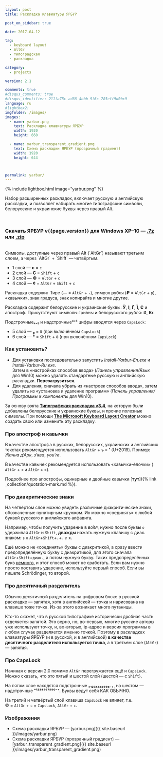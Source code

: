 ```yaml
---
layout: post
title: Раскладка клавиатуры ЯРБУР

post_on_sidebar: true

date: 2017-04-12

tag:
  - keyboard layout
  - AltGr
  - типографская
  - раскладка

category:
  - projects

version: 2.1

comments: true
#disqus_comments: true
#disqus_identifier: 211fa75c-ad38-4bbb-9f6c-785eff9d0bc9
language: ru
#lightbox2:
imgfolder: /images/
images:
  - name: yarbur.png
    text: Раскладка клавиатуры ЯРБУР
    width: 1920
    height: 660

  - name: yarbur_transparent_gradient.png
    text: Схема раскладки ЯРБУР (прозрачный градиент)
    width: 1920
    height: 644



permalink: yarbur/
---
```

{% include lightbox.html image="yarbur.png" %}

Набор расширенных раскладок, включает русскую и английскую раскладки, и позволяет набирать многие типографские символы, белорусские и украинские буквы через правый Alt.
<!--more-->
<br>

### Скачать ЯРБУР v{{page.version}} для Windows XP–10 — **[.7z](https://github.com/yalov/yarbur-keyboard-layouts/releases/download/{{page.version}}/Yarbur_v{{page.version}}.7z)** или **[.zip](https://github.com/yalov/yarbur-keyboard-layouts/releases/download/{{page.version}}/Yarbur_v{{page.version}}.zip)**

<br>
Символы, доступные через правый Alt (`AltGr`) называют третьим слоем, а через `AltGr` + `Shift` — четвёртым.

* 1 слой — **с** = `с`
* 2 слой — **С** = `Shift` + `с`
* 3 слой — **©** = `AltGr` + `c`
* 4 слой — **¢** = `AltGr` + `Shift` + `c`

Раскладка содержит Тире (**—** = `AltGr` + `-`), символ рубля (**₽** = `AltGr` + `р`), «кавычки», знак градуса, знак копирайта и многие другие.

Раскладка содержит белорусские и украинские буквы: **Ў**, **І**, **Ґ**, **Ї**, **Є** и апостроф. Присутствуют символы гривны и белорусского рубля:
**₴**, **Br**.

Подстрочные₄₊₅ и надстрочные⁴⁺⁵ цифры вводятся через `CapsLock`:

* 5 слой — **₈** = `8` (при включённом `CapsLock`)
* 6 слой — **⁸** = `Shift` + `8` (при включённом `CapsLock`)

### Как установить?

 * Для установки последовательно запустить *Install-Yarbur-En.exe* и *Install-Yarbur-Ru.exe*.  
Затем в «настройках способов ввода» (*Панель управления/Язык* для Win10) можно удалять стандартные русскую и английскую раскладки. **Перезагрузиться**.
 * Для удаления, сначала убрать из «настроек способов ввода», затем удалить из «установка и удаление программ» (*Панель управления/Программы и компоненты* для Win10).

За основу взята [**Типографская раскладка v3.4**](http://ilyabirman.ru/projects/typography-layout/), на которую были добавлены белорусские и украинские буквы, и прочие полезные символы.
При помощи [**The Microsoft Keyboard Layout Creator**](https://msdn.microsoft.com/keyboardlayouts.aspx) можно создать свою или изменить эту раскладку.

### Про апостроф и кавычки

В качестве апострофа в русских, белорусских, украинских и английских текстах рекомендуется использовать  `AltGr` + `ъ` = **’** (U+2019). Пример: *Жанна д’Арк*, *з’ява*, *you’re*.

В качестве кавычек рекомендуется использовать «кавычки-ёлочки» ( `AltGr` + `<` и `AltGr` + `>`).

Подробнее про апострофы, одинарные и двойные кавычки [**тут**]({% link _collection/quotation-mark.md %}).


### Про диакритические знаки

На четвёртом слое можно увидеть различные диакритические знаки, обозначенные пунктирным кружком. Их можно «соединять» с любой буквой русского и английского алфавита.

Например, чтобы получить ударение в *во́ля*, нужно после буквы `о` удерживая `AltGr` и `Shift`, **дважды** нажать нужную клавишу с диак. знаком:
`в` `о` `AltGr`+`Shift`+`.`+`.` `л` `я`.

Ещё можно не «соединять» буквы с диакритикой, а сразу ввести предопределённую букву с диакритикой, для этого сначала `AltGr`+`Shift`+`диак.`, а потом нужную букву.
Таких предопределённых букв [немного](https://github.com/yalov/yarbur-keyboard-layouts/blob/master/diacritical_mark.txt), и этот способ может не сработать. Если вам нужно просто поставить ударение, используйте первый способ. Если вы пишете Schrödinger, то второй.

### Про десятичный разделитель
Обычно десятичный разделитель на цифровом блоке в русской раскладке — запятая, хотя в английской — точка и нарисована на клавише тоже точка. Из-за этого возникает много путаницы.

Кто-то скажет, что в русской типографике исторически дробная часть отделяется запятой. Это верно, но, во-первых, многие русские авторы уже используют точку, и, во-вторых, ip-адрес и версия программы в любом случае разделяется именно точкой. Поэтому в раскладках клавиатуры ЯРБУР (и в русской, и в английской) **в качестве десятичного разделителя используется точка**, а в третьем слое (`AltGr`) — запятая.

### Про CapsLock
Начиная с версии 2.0 помимо `AltGr` перегружается ещё и `CapsLock`. Можно сказать, что это пятый и шестой слой (шестой — с `Shift`).

На пятом слое находятся подстрочные  **₌₁₂₃₄₅₆₇₈₉₀₋₊**, на шестом — надстрочные **⁼¹²³⁴⁵⁶⁷⁸⁹⁰⁻⁺**. Буквы ведут себя КАК ОБЫЧНО.

На третий и четвёртый слой клавиша `CapsLock` не влияет, т.е. © = `AltGr` + `с` = `CapsLock`, `AltGr` + `с`.


### Изображения

<!-- {% include lightbox.html height='10rem' %} -->

 * Схема раскладки ЯРБУР — [yarbur.png]({{ site.baseurl }}/images/yarbur.png)
 * Схема раскладки ЯРБУР (прозрачный градиент) — [yarbur_transparent_gradient.png]({{ site.baseurl }}/images/yarbur_transparent_gradient.png)
